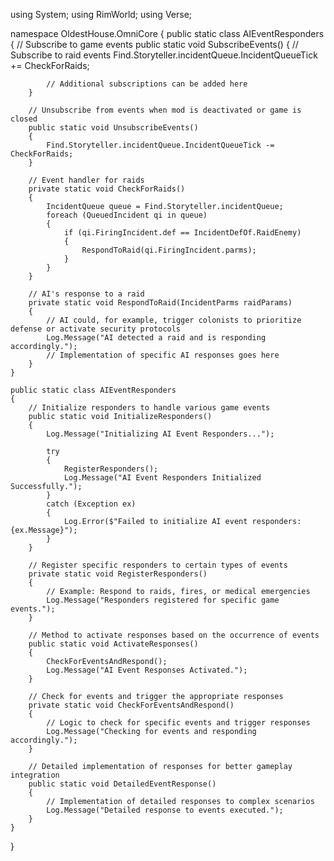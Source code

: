 using System;
using RimWorld;
using Verse;

namespace OldestHouse.OmniCore
{
    public static class AIEventResponders
    {
        // Subscribe to game events
        public static void SubscribeEvents()
        {
            // Subscribe to raid events
            Find.Storyteller.incidentQueue.IncidentQueueTick += CheckForRaids;

            // Additional subscriptions can be added here
        }

        // Unsubscribe from events when mod is deactivated or game is closed
        public static void UnsubscribeEvents()
        {
            Find.Storyteller.incidentQueue.IncidentQueueTick -= CheckForRaids;
        }

        // Event handler for raids
        private static void CheckForRaids()
        {
            IncidentQueue queue = Find.Storyteller.incidentQueue;
            foreach (QueuedIncident qi in queue)
            {
                if (qi.FiringIncident.def == IncidentDefOf.RaidEnemy)
                {
                    RespondToRaid(qi.FiringIncident.parms);
                }
            }
        }

        // AI's response to a raid
        private static void RespondToRaid(IncidentParms raidParams)
        {
            // AI could, for example, trigger colonists to prioritize defense or activate security protocols
            Log.Message("AI detected a raid and is responding accordingly.");
            // Implementation of specific AI responses goes here
        }
    }

    public static class AIEventResponders
    {
        // Initialize responders to handle various game events
        public static void InitializeResponders()
        {
            Log.Message("Initializing AI Event Responders...");

            try
            {
                RegisterResponders();
                Log.Message("AI Event Responders Initialized Successfully.");
            }
            catch (Exception ex)
            {
                Log.Error($"Failed to initialize AI event responders: {ex.Message}");
            }
        }

        // Register specific responders to certain types of events
        private static void RegisterResponders()
        {
            // Example: Respond to raids, fires, or medical emergencies
            Log.Message("Responders registered for specific game events.");
        }

        // Method to activate responses based on the occurrence of events
        public static void ActivateResponses()
        {
            CheckForEventsAndRespond();
            Log.Message("AI Event Responses Activated.");
        }

        // Check for events and trigger the appropriate responses
        private static void CheckForEventsAndRespond()
        {
            // Logic to check for specific events and trigger responses
            Log.Message("Checking for events and responding accordingly.");
        }

        // Detailed implementation of responses for better gameplay integration
        public static void DetailedEventResponse()
        {
            // Implementation of detailed responses to complex scenarios
            Log.Message("Detailed response to events executed.");
        }
    }
}
